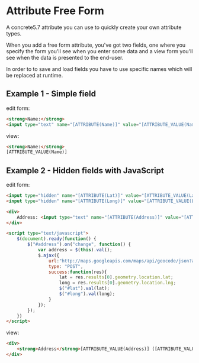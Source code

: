 Attribute Free Form
===================

A concrete5.7 attribute you can use to quickly create your own attribute types.

When you add a free form attribute, you've got two fields, one where you specify the form you'll see when you enter some data and a view form you'll see when the data
 is presented to the end-user.
 
In order to to save and load fields you have to use specific names which will be replaced at runtime.

Example 1 - Simple field
------------------------
edit form:
```html
<strong>Name:</strong>
<input type="text" name="[ATTRIBUTE(Name)]" value="[ATTRIBUTE_VALUE(Name)]">
```

view:
```html
<strong>Name:</strong>
[ATTRIBUTE_VALUE(Name)]
```

Example 2 - Hidden fields with JavaScript
-----------------------------------------
edit form:
```html
<input type="hidden" name="[ATTRIBUTE(Lat)]" value="[ATTRIBUTE_VALUE(Lat)]" id="lat"><br>
<input type="hidden" name="[ATTRIBUTE(Long)]" value="[ATTRIBUTE_VALUE(Long)]" id="long"><br>

<div>
    Address: <input type="text" name="[ATTRIBUTE(Address)]" value="[ATTRIBUTE_VALUE(Address)]" id="address"><br>
</div>

<script type="text/javascript">
    $(document).ready(function() {
        $("#address").on("change", function() {
            var address = $(this).val();
            $.ajax({
                url:"http://maps.googleapis.com/maps/api/geocode/json?address=" + address + "&sensor=false",
                type: "POST",
                success:function(res){
                    lat = res.results[0].geometry.location.lat;
                    long = res.results[0].geometry.location.lng;
                    $("#lat").val(lat);
                    $("#long").val(long);
                }
            }); 
        });
    })
</script>
```

view:
```html
<div>
    <strong>Address</strong>[ATTRIBUTE_VALUE(Address)] ([ATTRIBUTE_VALUE(Lat)] / [ATTRIBUTE_VALUE(Long)])
</div>
```